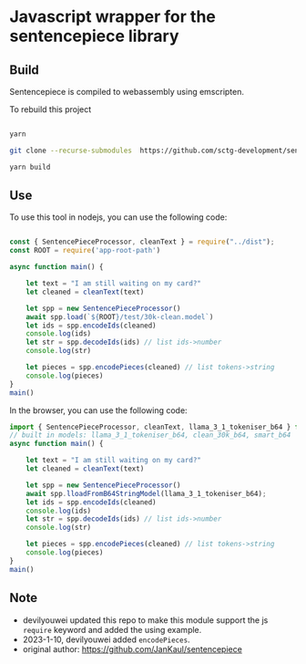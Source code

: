 # Javascript wrapper for the sentencepiece library

## Build

Sentencepiece is compiled to webassembly using emscripten.

To rebuild this project

```bash

yarn

git clone --recurse-submodules  https://github.com/sctg-development/sentencepiece-js.git

yarn build

```

## Use

To use this tool in nodejs, you can use the following code:

```js

const { SentencePieceProcessor, cleanText } = require("../dist");
const ROOT = require('app-root-path')

async function main() {

    let text = "I am still waiting on my card?"
    let cleaned = cleanText(text)

    let spp = new SentencePieceProcessor()
    await spp.load(`${ROOT}/test/30k-clean.model`)
    let ids = spp.encodeIds(cleaned)
    console.log(ids)
    let str = spp.decodeIds(ids) // list ids->number
    console.log(str)

    let pieces = spp.encodePieces(cleaned) // list tokens->string
    console.log(pieces)
}
main()

```

In the browser, you can use the following code:

```js
import { SentencePieceProcessor, cleanText, llama_3_1_tokeniser_b64 } from "@sctg/sentencepiece-js";
// built in models: llama_3_1_tokeniser_b64, clean_30k_b64, smart_b64
async function main() {

    let text = "I am still waiting on my card?"
    let cleaned = cleanText(text)

    let spp = new SentencePieceProcessor()
    await spp.lloadFromB64StringModel(llama_3_1_tokeniser_b64);
    let ids = spp.encodeIds(cleaned)
    console.log(ids)
    let str = spp.decodeIds(ids) // list ids->number
    console.log(str)

    let pieces = spp.encodePieces(cleaned) // list tokens->string
    console.log(pieces)
}
main()
```

## Note

- devilyouwei updated this repo to make this module support the js `require` keyword and added the using example.
- 2023-1-10, devilyouwei added `encodePieces`.
- original author: https://github.com/JanKaul/sentencepiece